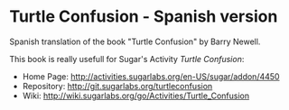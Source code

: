 Turtle Confusion - Spanish version
==================================

Spanish translation of the book "Turtle Confusion" by Barry Newell.

This book is really usefull for Sugar's Activity *Turtle Confusion*:

 * Home Page: http://activities.sugarlabs.org/en-US/sugar/addon/4450
 * Repository: http://git.sugarlabs.org/turtleconfusion
 * Wiki: http://wiki.sugarlabs.org/go/Activities/Turtle_Confusion


